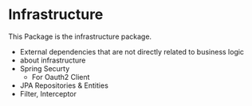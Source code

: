 # Infrastructure

This Package is the infrastructure package.

-   External dependencies that are not directly related to business logic
-   about infrastructure
-   Spring Securty
    -   For Oauth2 Client
-   JPA Repositories & Entities
-   Filter, Interceptor
